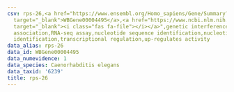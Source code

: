 ```yaml
---
csv: rps-26,<a href="https://www.ensembl.org/Homo_sapiens/Gene/Summary?db=core;g=WBGene00004495"
  target="_blank">WBGene00004495</a>,<a href="https://www.ncbi.nlm.nih.gov/pubmed/27496166"
  target="_blank"><i class="fas fa-file"></i></a>",genetic interference,functional
  association,RNA-seq assay,nucleotide sequence identification,nucleotide sequence
  identification,transcriptional regulation,up-regulates activity
data_alias: rps-26
data_id: WBGene00004495
data_numevidence: 1
data_species: Caenorhabditis elegans
data_taxid: '6239'
title: rps-26
---
```

